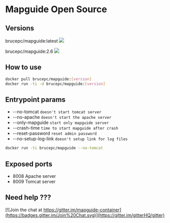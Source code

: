 # Mapguide Open Source

## Versions

brucepc/mapguide:latest
[![](https://images.microbadger.com/badges/image/brucepc/mapguide.svg)](https://microbadger.com/images/brucepc/mapguide "Get your own image badge on microbadger.com")

brucepc/mapguide:2.6
[![](https://images.microbadger.com/badges/image/brucepc/mapguide:2.6.svg)](https://microbadger.com/images/brucepc/mapguide:2.6 "Get your own image badge on microbadger.com")

## How to use

```bash
docker pull brucepc/mapguide:[version]
docker run -ti -d brucepc/mapguide:[version]
```

## Entrypoint params

+ --no-tomcat        ``doesn't start tomcat server``
+ --no-apache        ``doesn't start the apache server``
+ --only-mapguide    ``start only mapguide server``  
+ --crash-time       ``time to start mapguide after crash``
+ --reset-password   ``reset admin password``
+ --no-setup-log-link ``doesn't setup link for log files``

```bash
docker run -ti brucepc/mapguide --no-tomcat
```

## Exposed ports

+ 8008 Apache server
+ 8009 Tomcat server

## Need help ???

 [![Join the chat at https://gitter.im/mapguide-container](https://badges.gitter.im/Join%20Chat.svg)](https://gitter.im/gitterHQ/gitter)
